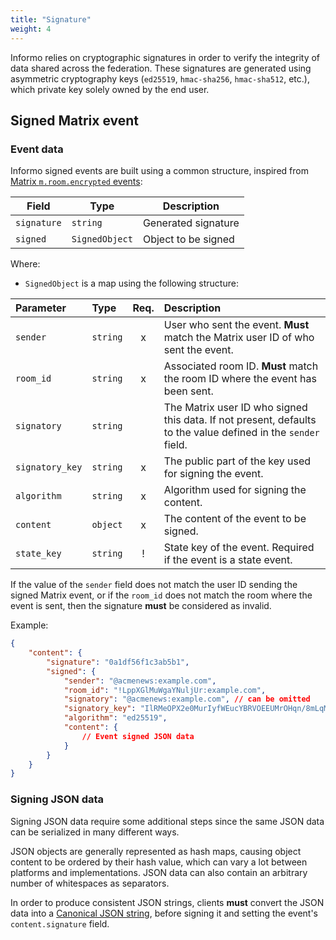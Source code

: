 ```yaml
---
title: "Signature"
weight: 4
---
```


Informo relies on cryptographic signatures in order to verify the integrity of
data shared across the federation. These signatures are generated using
asymmetric cryptography keys (`ed25519`, `hmac-sha256`, `hmac-sha512`, etc.),
which private key solely owned by the end user.


## Signed Matrix event

### Event data

Informo signed events are built using a common structure, inspired from [Matrix
`m.room.encrypted`
events](https://matrix.org/docs/spec/client_server/r0.4.0.html#m-room-encrypted):

|    Field     |      Type      |     Description     |
|--------------|----------------|---------------------|
| `signature`  | `string`       | Generated signature |
| `signed`     | `SignedObject` | Object to be signed |

Where:

* `SignedObject` is a map using the following structure:

| Parameter       |       Type       | Req. |                                                  Description                                                  |
|:----------------|:-----------------|:----:|:--------------------------------------------------------------------------------------------------------------|
| `sender`        | `string`         |  x   | User who sent the event. **Must** match the Matrix user ID of who sent the event.                             |
| `room_id`       | `string`         |  x   | Associated room ID. **Must** match the room ID where the event has been sent.                                 |
| `signatory`     | `string`         |      | The Matrix user ID who signed this data. If not present, defaults to the value defined in the `sender` field. |
| `signatory_key` | `string`         |  x   | The public part of the key used for signing the event.                                                        |
| `algorithm`     | `string`         |  x   | Algorithm used for signing the content.                                                                       |
| `content`       | `object`         |  x   | The content of the event to be signed.                                                                        |
| `state_key`     | `string`         |  !   | State key of the event. Required if the event is a state event.                                               |

If the value of the `sender` field does not match the user ID sending the signed
Matrix event, or if the `room_id` does not match the room where the event is
sent, then the signature **must** be considered as invalid.

Example:

```json
{
    "content": {
        "signature": "0a1df56f1c3ab5b1",
        "signed": {
            "sender": "@acmenews:example.com",
            "room_id": "!LppXGlMuWgaYNuljUr:example.com",
            "signatory": "@acmenews:example.com", // can be omitted
            "signatory_key": "IlRMeOPX2e0MurIyfWEucYBRVOEEUMrOHqn/8mLqMjA",
            "algorithm": "ed25519",
            "content": {
                // Event signed JSON data
            }
        }
    }
}
```

### Signing JSON data

Signing JSON data require some additional steps since the same JSON data can be
serialized in many different ways.

JSON objects are generally represented as hash maps, causing object content to
be ordered by their hash value, which can vary a lot between platforms and
implementations. JSON data can also contain an arbitrary number of whitespaces
as separators.

In order to produce consistent JSON strings, clients **must** convert the JSON
data into a [Canonical JSON
string](https://matrix.org/docs/spec/appendices.html#canonical-json), before
signing it and setting the event's `content.signature` field.
